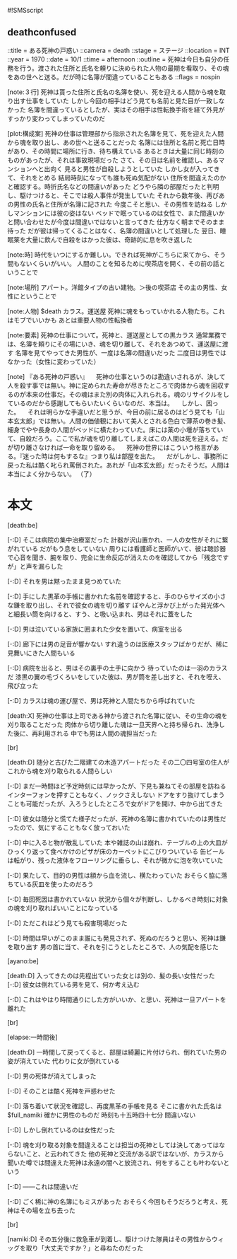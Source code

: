 #!SMSscript

## deathconfused

::title = ある死神の戸惑い
::camera = death
::stage = ステージ
::location = INT
::year = 1970
::date = 10/1
::time = afternoon
::outline = 死神は今日も自分の任務を行う。渡された住所と氏名を頼りに決められた人物の最期を看取り、その魂をあの世へと送る。だが時に名簿が間違っていることもある
::flags = nospin

[note:３行]
死神は貰った住所と氏名の名簿を使い、死を迎える人間から魂を取り出す仕事をしていた
しかし今回の相手はどう見ても名前と見た目が一致しなかった
名簿を間違っているとしたが、実はその相手は性転換手術を経て外見がすっかり変わってしまっていたのだ

[plot:構成案]
死神の仕事は管理部から指示された名簿を見て、死を迎えた人間から魂を取り出し、あの世へと送ることだった
名簿には住所と名前と死亡日時があり、その時間に場所に行き、待ち構えている
あるときは大量に同じ時刻のものがあったが、それは事故現場だった
さて、その日は名前を確認し、あるマンションへと出向く
見ると男性が自殺しようとしていた
しかし女が入ってきて、それをとめる
結局時刻になっても誰も死ぬ気配がない
住所を間違えたのかと確認する。時折氏名などの間違いがあった
どうやら隣の部屋だったと判明し、駆けつけると、そこでは殺人事件が発生していた
それから数年後、再びあの男性の氏名と住所が名簿に記された
今度こそと思い、その男性を訪ねる
しかしマンションには彼の姿はない
ベッドで眠っているのは女性で、また間違いかと問い合わせたが今度は間違いではないと言ってきた
仕方なく朝までそのまま待った
だが彼は帰ってくることはなく、名簿の間違いとして処理した
翌日、睡眠薬を大量に飲んで自殺をはかった彼は、奇跡的に息を吹き返した

[note:時]
時代をいつにするか難しい。できれば死神がこちらに来てから、そう間もないくらいがいい。
人間のことを知るために喫茶店を開く、その前の話ということで

[note:場所]
アパート。洋館タイプの古い建物。＞後の喫茶店
その主の男性、女性にということで

[note:人物]
$death
カラス。運送屋
死神に魂をもっていかれる人物たち。これはモブでいいかも
あとは重要人物の性転換者

[note:要素]
死神の仕事について。死神と、運送屋としての黒カラス
通常業務では、名簿を頼りにその場にいき、魂を切り離して、それをあつめて、運送屋に渡す
名簿を見てやってきた男性が、一度は名簿の間違いだった
二度目は男性ではなかった（女性に変わっていた）

[note]
『ある死神の戸惑い』
　死神の仕事というのは勘違いされるが、決して人を殺す事では無い。神に定められた寿命が尽きたところで肉体から魂を回収するのが本来の仕事だ。その魂はまた別の肉体に入れられる。魂のリサイクルをしているのだから感謝してもらいたいくらいなのだ、本当は。
　しかし、困った。
　それは明らかな手違いだと思うが、今目の前に居るのはどう見ても「山本玄太郎」では無い。人間の価値観において美人とされる色白で薄茶の巻き髪、細身でやや長身の人間がベッドに横たわっていた。床には薬の小壜が落ちていて、自殺だろう。ここで私が魂を切り離してしまえばこの人間は死を迎える。だが切り離さなければ一命を取り留める。
　死神の世界にはこういう格言がある。『迷った時は何もするな』つまり私は部屋を出た。
　だがしかし、事務所に戻った私は酷く叱られ罵倒された。あれが「山本玄太郎」だったそうだ。人間は本当によく分からない。
（了）


# 本文

[death:be]

[-:D]
そこは病院の集中治療室だった
計器が沢山置かれ、一人の女性がそれに繋がれている
だがもう息をしていない
周りには看護師と医師がいて、彼は聴診器で心音を聞き、腕を取り、完全に生命反応が消えたのを確認してから「残念ですが」と声を漏らした

[-:D]
それを男は黙ったまま見つめていた

[-:D]
手にした黒革の手帳に書かれた名前を確認すると、手のひらサイズの小さな鎌を取り出し、それで彼女の魂を切り離す
ぼやんと浮かび上がった発光体へと細長い筒を向けると、すう、と吸い込まれ、男はそれに蓋をした

[-:D]
男は泣いている家族に囲まれた少女を置いて、病室を出る

[-:D]
廊下には男の足音が響かない
すれ違うのは医療スタッフばかりだが、稀に見舞いにきた人間もいる

[-:D]
病院を出ると、男はその裏手の土手に向かう
待っていたのは一羽のカラスだ
漆黒の翼の毛づくろいをしていた彼は、男が筒を差し出すと、それを咥え、飛び立った

[-:D]
カラスは魂の運び屋で、男は死神と人間たちから呼ばれていた

[death:X]
死神の仕事は上司である神から渡された名簿に従い、その生命の魂を刈り取ることだった
肉体から切り離した魂は一旦天界へと持ち帰られ、洗浄した後に、再利用される
中でも男は人間の魂担当だった

[br]

[death:D]
随分と古びた二階建ての木造アパートだった
その二〇四号室の住人がこれから魂を刈り取られる人間らしい

[-:D]
まだ一時間ほど予定時刻には早かったが、下見も兼ねてその部屋を訪ねる
インターフォンを押すこともなく、ノックさえしない
ドアをすり抜けてしまうことも可能だったが、入ろうとしたところで女がドアを開け、中から出てきた

[-:D]
彼女は随分と慌てた様子だったが、死神の名簿に書かれていたのは男性だったので、気にすることもなく放っておいた

[-:D]
中に入ると物が散乱していた
本や雑誌の山は崩れ、テーブルの上の大皿がひっくり返って食べかけのピザが床のカーペットにこびりついている
缶ビールは転がり、残った液体をフローリングに垂らし、それが微かに泡を吹いていた

[-:D]
果たして、目的の男性は額から血を流し、横たわっていた
おそらく脇に落ちている灰皿を使ったのだろう

[-:D]
毎回死因は書かれていない
状況から個々が判断し、しかるべき時刻に対象の魂を刈り取ればいいことになっている

[-:D]
ただこれはどう見ても殺害現場だった

[-:D]
時間は早いがこのまま誰にも発見されず、死ぬのだろうと思い、死神は鎌を取り出す
男の首に当て、それを引こうとしたところで、人の気配を感じた

[ayano:be]

[death:D]
入ってきたのは先程出ていった女とは別の、髪の長い女性だった
[-:D]
彼女は倒れている男を見て、何か考え込む

[-:D]
これはやはり時間通りにした方がいいか、と思い、死神は一旦アパートを離れた

[br]

[elapse:一時間後]

[death:D]
一時間して戻ってくると、部屋は綺麗に片付けられ、倒れていた男の姿が消えていた
代わりに女が倒れている

[-:D]
男の死体が消えてしまった

[-:D]
そのことは酷く死神を戸惑わせた

[-:D]
落ち着いて状況を確認し、再度黒革の手帳を見る
そこに書かれた氏名は$full_namiki
確かに男性のものだ
時刻も十五時四十七分
間違いない

[-:D]
しかし倒れているのは女性だった

[-:D]
魂を刈り取る対象を間違えることは担当の死神としては決してあってはならないこと、と云われてきた
他の死神と交流がある訳ではないが、カラスから聞いた噂では間違えた死神は永遠の闇へと放流され、何をすることも叶わないという

[-:D]
――これは間違いだ

[-:D]
ごく稀に神の名簿にもミスがあった
おそらく今回もそうだろうと考え、死神はその場を立ち去った

[br]

[namiki:D]
その五分後に救急車が到着し、駆けつけた隊員はその男性からウィッグを取り「大丈夫ですか？」と尋ねたのだった

